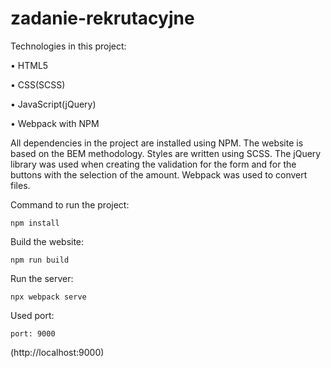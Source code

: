 # zadanie-rekrutacyjne

Technologies in this project:

• HTML5

• CSS(SCSS)

• JavaScript(jQuery)

• Webpack with NPM

All dependencies in the project are installed using NPM. The website is based on the BEM methodology. Styles are written using SCSS. The jQuery library was used when creating the validation for the form and for the buttons with the selection of the amount.
Webpack was used to convert files.

Command to run the project:

`npm install`

Build the website:

`npm run build`

Run the server:

`npx webpack serve`

Used port:

`port: 9000`

(http://localhost:9000)

